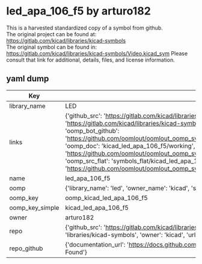 # led_apa_106_f5 by arturo182  
This is a harvested standardized copy of a symbol from github.  
The original project can be found at:  
https://gitlab.com/kicad/libraries/kicad-symbols  
The original symbol can be found in:
https://gitlab.com/kicad/libraries/kicad-symbols/Video.kicad_sym
Please consult that link for additional, details, files, and license information.  
## yaml dump  
| Key | Value |  
| --- | --- |  
| library_name | LED |  
| links | {'github_src': 'https://gitlab.com/kicad/libraries/kicad-symbols/Video.kicad_sym', 'github_src_repo': 'https://gitlab.com/kicad/libraries/kicad-symbols', 'oomp_bot': 'kicad_led_apa_106_f5/working', 'oomp_bot_github': 'https://github.com/oomlout/oomlout_oomp_symbol_bot/tree/main/kicad_led_apa_106_f5/working', 'oomp_doc': 'kicad_led_apa_106_f5/working', 'oomp_doc_github': 'https://github.com/oomlout/oomlout_oomp_symbol_doc/tree/main/kicad_led_apa_106_f5/working', 'oomp_src_flat': 'symbols_flat/kicad_led_apa_106_f5/working', 'oomp_src_flat_github': 'https://github.com/oomlout/oomlout_oomp_symbol_src/tree/main/kicad_led_apa_106_f5/working'} |  
| name | led_apa_106_f5 |  
| oomp | {'library_name': 'led', 'owner_name': 'kicad', 'symbol_name': 'led_apa_106_f5'} |  
| oomp_key | oomp_kicad_led_apa_106_f5 |  
| oomp_key_simple | kicad_led_apa_106_f5 |  
| owner | arturo182 |  
| repo | {'github_src': 'https://gitlab.com/kicad/libraries/kicad-symbols/Video.kicad_sym', 'name': 'libraries/kicad-symbols', 'owner': 'kicad', 'url': 'https://gitlab.com/kicad/libraries/kicad-symbols'} |  
| repo_github | {'documentation_url': 'https://docs.github.com/rest/repos/repos#get-a-repository', 'message': 'Not Found'} |  

